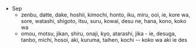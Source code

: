 - Sep
	- zenbu, datte, dake, hoshii, kimochi, honto, iku, miru, ooi, ie, kore wa, sore, watashi, shigoto, itsu, suru, kowai, desu ne, hana, kono, koko wa
	- omou, motsu, jikan, shiru, onaji, kyo, atarashi, jika - ie, desuga, tanbo, michi, hosoi, aki, kuruma, taihen, kochi -- koko wa aki ie des